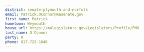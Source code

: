 ```yaml
---
district: senate-plymouth-and-norfolk
email: Patrick.OConnor@masenate.gov
first_name: Patrick
hometown: Weymouth
house_url: https://malegislature.gov/Legislators/Profile/PMO
last_name: O'Connor
party: R
phone: 617-722-1646
---
```

